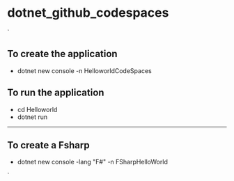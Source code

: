 # dotnet_github_codespaces
`
## To create the application
- dotnet new console -n HelloworldCodeSpaces
## To run the application 
- cd Helloworld
- dotnet run
---------------------------------------------------------------
## To create a Fsharp
- dotnet new console -lang "F#" -n FSharpHelloWorld




`